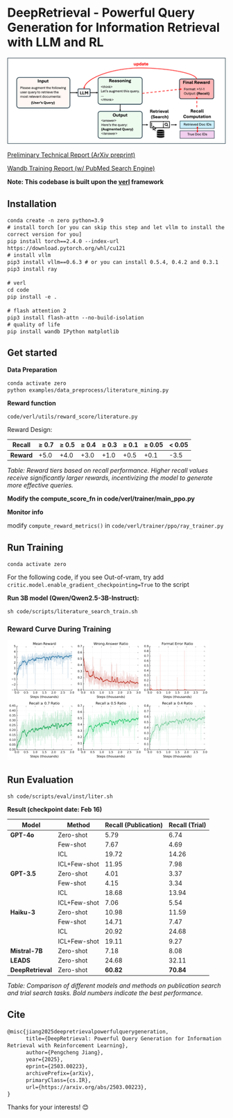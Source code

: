 # DeepRetrieval - Powerful Query Generation for Information Retrieval with LLM and RL


![alt text](/images/framework.png "reward curve during training (on pubmed)")

[Preliminary Technical Report (ArXiv preprint)](https://arxiv.org/pdf/2503.00223)

[Wandb Training Report (w/ PubMed Search Engine)](https://api.wandb.ai/links/patjj/zmimgfuq)


**Note: This codebase is built upon the [verl](https://github.com/volcengine/verl) framework**
## Installation

```
conda create -n zero python=3.9
# install torch [or you can skip this step and let vllm to install the correct version for you]
pip install torch==2.4.0 --index-url https://download.pytorch.org/whl/cu121
# install vllm
pip3 install vllm==0.6.3 # or you can install 0.5.4, 0.4.2 and 0.3.1
pip3 install ray

# verl
cd code
pip install -e .

# flash attention 2
pip3 install flash-attn --no-build-isolation
# quality of life
pip install wandb IPython matplotlib
```

## Get started

**Data Preparation**
```
conda activate zero
python examples/data_preprocess/literature_mining.py
```

**Reward function**
```
code/verl/utils/reward_score/literature.py
```
Reward Design:


| Recall      | ≥ 0.7 | ≥ 0.5 | ≥ 0.4 | ≥ 0.3 | ≥ 0.1 | ≥ 0.05 | < 0.05 |
|-------------|-------|-------|-------|-------|-------|--------|--------|
| **Reward**  | +5.0  | +4.0  | +3.0  | +1.0  | +0.5  | +0.1   | -3.5   |

*Table: Reward tiers based on recall performance. Higher recall values receive significantly larger rewards, incentivizing the model to generate more effective queries.*

**Modify the compute_score_fn in code/verl/trainer/main_ppo.py**

**Monitor info**

modify `compute_reward_metrics()` in `code/verl/trainer/ppo/ray_trainer.py`


## Run Training
```
conda activate zero
```

For the following code, if you see Out-of-vram, try add `critic.model.enable_gradient_checkpointing=True` to the script


**Run 3B model (Qwen/Qwen2.5-3B-Instruct):**
```
sh code/scripts/literature_search_train.sh 
```

### Reward Curve During Training

![alt text](/images/reward_curve.png "reward curve during training (on pubmed)")


## Run Evaluation

```
sh code/scripts/eval/inst/liter.sh
```

**Result (checkpoint date: Feb 16)**

| Model | Method | Recall (Publication) | Recall (Trial) |
|-------|--------|----------------------|----------------|
| **GPT-4o** | Zero-shot | 5.79 | 6.74 |
| | Few-shot | 7.67 | 4.69 |
| | ICL | 19.72 | 14.26 |
| | ICL+Few-shot | 11.95 | 7.98 |
| **GPT-3.5** | Zero-shot | 4.01 | 3.37 |
| | Few-shot | 4.15 | 3.34 |
| | ICL | 18.68 | 13.94 |
| | ICL+Few-shot | 7.06 | 5.54 |
| **Haiku-3** | Zero-shot | 10.98 | 11.59 |
| | Few-shot | 14.71 | 7.47 |
| | ICL | 20.92 | 24.68 |
| | ICL+Few-shot | 19.11 | 9.27 |
| **Mistral-7B** | Zero-shot | 7.18 | 8.08 |
| **LEADS** | Zero-shot | 24.68 | 32.11 |
| **DeepRetrieval** | Zero-shot | **60.82** | **70.84** |

*Table: Comparison of different models and methods on publication search and trial search tasks. Bold numbers indicate the best performance.*


## Cite
```
@misc{jiang2025deepretrievalpowerfulquerygeneration,
      title={DeepRetrieval: Powerful Query Generation for Information Retrieval with Reinforcement Learning}, 
      author={Pengcheng Jiang},
      year={2025},
      eprint={2503.00223},
      archivePrefix={arXiv},
      primaryClass={cs.IR},
      url={https://arxiv.org/abs/2503.00223}, 
}
```

Thanks for your interests! 😊